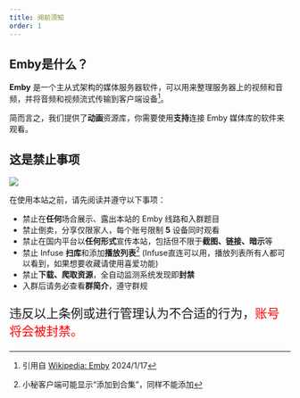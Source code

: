 ```yaml
---
title: 阅前须知
order: 1
---
```

## Emby是什么？

**Emby** 是一个主从式架构的媒体服务器软件，可以用来整理服务器上的视频和音频，并将音频和视频流式传输到客户端设备[^1]。

简而言之，我们提供了**动画**资源库，你需要使用**支持**连接 Emby 媒体库的软件来观看。

## 这是禁止事项
![](https://img.155155155.xyz/i/2024/02/1708185541.webp)

在使用本站之前，请先阅读并遵守以下事项：

- 禁止在**任何**场合展示、露出本站的 Emby 线路和入群题目
- 禁止倒卖，分享仅限家人，每个账号限制 **5** 设备同时观看
- 禁止在国内平台以**任何形式**宣传本站，包括但不限于**截图、链接、暗示**等
- 禁止 Infuse **扫库**和添加**播放列表**[^2] (Infuse直连可以用，播放列表所有人都可以看到，如果想要收藏请使用喜爱功能)
- 禁止**下载、爬取资源**，全自动监测系统发现即**封禁**
- 入群后请务必查看**群简介**，遵守群规

<p style="font-size: 22px;">
    违反以上条例或进行管理认为不合适的行为，<span style="color: red;">账号将会被封禁。</span>
</p>


[^1]:引用自 [Wikipedia: Emby](https://zh.wikipedia.org/zh-cn/Emby) 2024/1/17
[^2]:小秘客户端可能显示“添加到合集”，同样不能添加